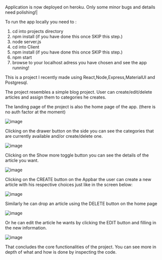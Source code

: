 Application is now deployed on heroku. Only some minor bugs and details need polishing!|


To run the app locally you need to :

1) cd into projects directory
2) npm install (if you have done this once SKIP this step.)
3) node server.js
4) cd into Client
5) npm install (if you have done this once SKIP this step.)
6) npm start
7) browse to your localhost adress you have chosen and see the app running!


This is a project I recently made using React,Node,Express,MaterialUI and Postgresql.

The project resembles a simple blog project. User can create/edit/delete articles and assign them to categories he creates.


The landing page of the project is also the home page of the app. (there is no auth factor at the moment)

![image](https://user-images.githubusercontent.com/91724132/172167230-6fadf45e-b33b-4495-a9cd-97a5bcfc11ba.png)


Clicking on the drawer button on the side you can see the categories that are currently available and/or create/delete one.

![image](https://user-images.githubusercontent.com/91724132/172167400-a3938a5b-ab2d-40e9-b05f-5cc39b5c09dc.png)

Clicking on the Show more toggle button you can see the details of the article you want.

![image](https://user-images.githubusercontent.com/91724132/172316725-8e9a3fad-8b36-4543-9f58-3fa73f9c40f6.png)


Clicking on the CREATE button on the Appbar the user can create a new article with his respective choices just like in the screen below:

![image](https://user-images.githubusercontent.com/91724132/172167599-dd6c25f5-e6dc-46a6-aaf2-999c27d9adcf.png)

Similarly he can drop an article using the DELETE button on the home page

![image](https://user-images.githubusercontent.com/91724132/172167230-6fadf45e-b33b-4495-a9cd-97a5bcfc11ba.png)

Or he can edit the article he wants by clicking the EDIT button and filling in the new information.



![image](https://user-images.githubusercontent.com/91724132/172175097-3352e1bf-e9ae-4013-aa3a-088982b8ee3c.png)



That concludes the core functionalities of the project. You can see more in depth of what and how is done by inspecting the code.




